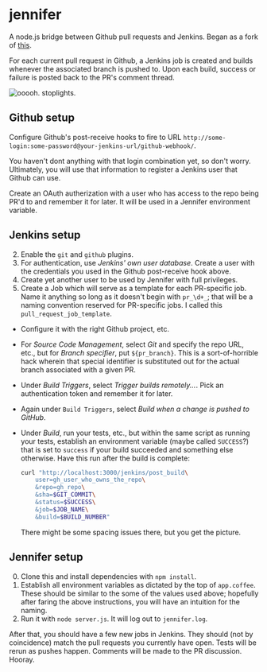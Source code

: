 # jennifer

A node.js bridge between Github pull requests and Jenkins. Began as a fork of
[this](https://gist.github.com/1911084).

For each current pull request in Github, a Jenkins job is created and builds
whenever the associated branch is pushed to. Upon each build, success or
failure is posted back to the PR's comment thread.

![ooooh. stoplights.](https://github.com/percolate/jennifer/raw/master/scshot.jpeg "Oooh. PR stoplights.")

## Github setup

Configure Github's post-receive hooks to fire to URL 
`http://some-login:some-password@your-jenkins-url/github-webhook/`.

You haven't dont anything with that login combination yet, so don't worry.
Ultimately, you will use that information to register a Jenkins user that 
Github can use.

Create an OAuth autherization with a user who has access to the repo being
PR'd to and remember it for later. It will be used in a Jennifer environment
variable.

## Jenkins setup

2. Enable the `git` and `github` plugins.
1. For authentication, use *Jenkins' own user database*. Create a user with 
  the credentials you used in the Github post-receive hook above.
3. Create yet another user to be used by Jennifer with full privileges.
3. Create a Job which will serve as a template for each PR-specific job. Name
  it anything so long as it doesn't begin with `pr_\d+_`; that will be a
  naming convention reserved for PR-specific jobs. I called this
  `pull_request_job_template`.
  * Configure it with the right Github project, etc.
  * For *Source Code Management*, select *Git* and specify the repo URL, etc.,
    but for *Branch specifier*, put `${pr_branch}`. This is a sort-of-horrible
    hack wherein that special identifier is substituted out for the actual 
    branch associated with a given PR.
  * Under *Build Triggers*, select *Trigger builds remotely...*. Pick an
    authentication token and remember it for later.
  * Again under `Build Triggers`, select *Build when a change is pushed to
    GitHub*.
  * Under *Build*, run your tests, etc., but within the same script as running
    your tests, establish an environment variable (maybe called `SUCCESS`?) 
    that is set to `success` if your build succeeded and something else 
    otherwise. Have this run after the build is complete:

    ```sh
    curl "http://localhost:3000/jenkins/post_build\
        user=gh_user_who_owns_the_repo\
        &repo=gh_repo\
        &sha=$GIT_COMMIT\
        &status=$SUCCESS\
        &job=$JOB_NAME\
        &build=$BUILD_NUMBER"
    ```
    
    There might be some spacing issues there, but you get the picture.
 
## Jennifer setup

0. Clone this and install dependencies with `npm install`.
1. Establish all environment variables as dictated by the top of `app.coffee`.
  These should be similar to the some of the values used above; hopefully after
  faring the above instructions, you will have an intuition for the naming.
2. Run it with `node server.js`. It will log out to `jennifer.log`.

After that, you should have a few new jobs in Jenkins. They should (not by
coincidence) match the pull requests you currently have open. Tests will be
rerun as pushes happen. Comments will be made to the PR discussion. Hooray.
 
